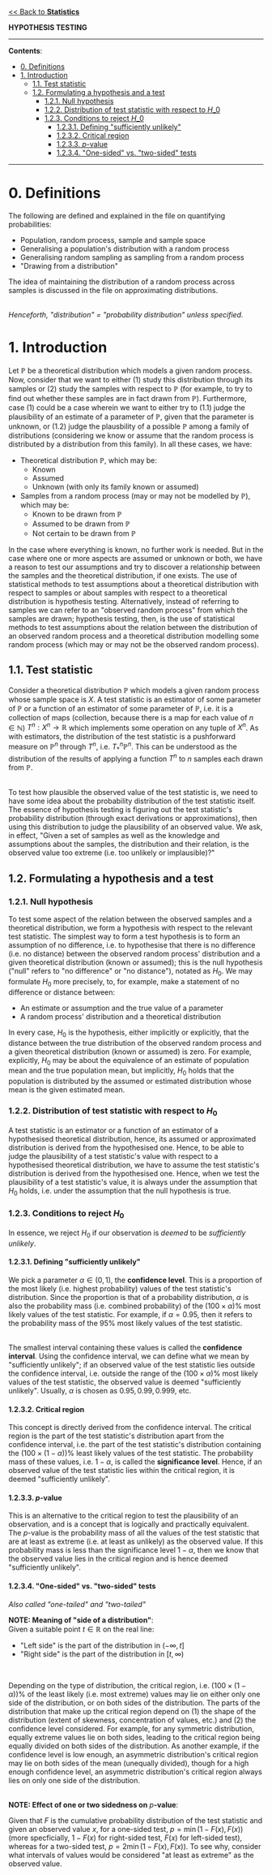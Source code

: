 <head>
  <script>
    MathJax = {
      tex: {
        inlineMath: [['$', '$']]
      }
    };
  </script>
  <script id="MathJax-script" async
    src="https://cdn.jsdelivr.net/npm/mathjax@3/es5/tex-chtml.js">
  </script>
</head>

[<< Back to **Statistics**](https://pranigopu.github.io/statistics)

**HYPOTHESIS TESTING**

---

**Contents**:

- [0. Definitions](#0-definitions)
- [1. Introduction](#1-introduction)
  - [1.1. Test statistic](#11-test-statistic)
  - [1.2. Formulating a hypothesis and a test](#12-formulating-a-hypothesis-and-a-test)
    - [1.2.1. Null hypothesis](#121-null-hypothesis)
    - [1.2.2. Distribution of test statistic with respect to $H\_0$](#122-distribution-of-test-statistic-with-respect-to-h_0)
    - [1.2.3. Conditions to reject $H\_0$](#123-conditions-to-reject-h_0)
      - [1.2.3.1. Defining "sufficiently unlikely"](#1231-defining-sufficiently-unlikely)
      - [1.2.3.2. Critical region](#1232-critical-region)
      - [1.2.3.3. $p$-value](#1233-p-value)
      - [1.2.3.4. "One-sided" vs. "two-sided" tests](#1234-one-sided-vs-two-sided-tests)

---

# 0. Definitions
The following are defined and explained in the file on quantifying probabilities:

- Population, random process, sample and sample space
- Generalising a population's distribution with a random process
- Generalising random sampling as sampling from a random process
- "Drawing from a distribution"

The idea of maintaining the distribution of a random process across samples is discussed in the file on approximating distributions.
<br><br>

_Henceforth, "distribution" = "probability distribution" unless specified._

# 1. Introduction
Let $\mathbb{P}$ be a theoretical distribution which models a given random process. Now, consider that we want to either (1) study this distribution through its samples or (2) study the samples with respect to $\mathbb{P}$ (for example, to try to find out whether these samples are in fact drawn from $\mathbb{P}$). Furthermore, case (1) could be a case wherein we want to either try to (1.1) judge the plausibility of an estimate of a parameter of $\mathbb{P}$, given that the parameter is unknown, or (1.2) judge the plausbility of a possible $\mathbb{P}$ among a family of distributions (considering we know or assume that the random process is distributed by a distribution from this family). In all these cases, we have:

- Theoretical distribution $\mathbb{P}$, which may be:
    - Known
    - Assumed
    - Unknown (with only its family known or assumed)
- Samples from a random process (may or may not be modelled by $\mathbb{P}$), which may be:
    - Known to be drawn from $\mathbb{P}$
    - Assumed to be drawn from $\mathbb{P}$
    - Not certain to be drawn from $\mathbb{P}$

In the case where everything is known, no further work is needed. But in the case where one or more aspects are assumed or unknown or both, we have a reason to test our assumptions and try to discover a relationship between the samples and the theoretical distribution, if one exists. The use of statistical methods to test assumptions about a theoretical distribution with respect to samples or about samples with respect to a theoretical distribution is hypothesis testing. Alternatively, instead of referring to samples we can refer to an "observed random process" from which the samples are drawn; hypothesis testing, then, is the use of statistical methods to test assumptions about the relation between the distribution of an observed random process and a theoretical distribution modelling some random process (which may or may not be the observed random process).

## 1.1. Test statistic
Consider a theoretical distribution $\mathbb{P}$ which models a given random process whose sample space is $X$. A test statistic is an estimator of some parameter of $\mathbb{P}$ or a function of an estimator of some parameter of $\mathbb{P}$, i.e. it is a collection of maps (collection, because there is a map for each value of $n \in \mathbb{N}$) $T^n:X^n \rightarrow \mathbb{R}$ which implements some operation on any tuple of $X^n$. As with estimators, the distribution of the test statistic is a pushforward measure on $\mathbb{P}^n$ through $T^n$, i.e. $T^n_*\mathbb{P}^n$. This can be understood as the distribution of the results of applying a function $T^n$ to $n$ samples each drawn from $\mathbb{P}$.
<br><br>

To test how plausible the observed value of the test statistic is, we need to have some idea about the probability distribution of the test statistic itself. The essence of hypothesis testing is figuring out the test statistic's probability distribution (through exact derivations or approximations), then using this distribution to judge the plausibility of an observed value. We ask, in effect, "Given a set of samples as well as the knowledge and assumptions about the samples, the distribution and their relation, is the observed value too extreme (i.e. too unlikely or implausible)?"

## 1.2. Formulating a hypothesis and a test
### 1.2.1. Null hypothesis
To test some aspect of the relation between the observed samples and a theoretical distribution, we form a hypothesis with respect to the relevant test statistic. The simplest way to form a test hypothesis is to form an assumption of no difference, i.e. to hypothesise that there is no difference (i.e. no distance) between the observed random process' distribution and a given theoretical distribution (known or assumed); this is the null hypothesis ("null" refers to "no difference" or "no distance"), notated as $H_0$. We may formulate $H_0$ more precisely, to, for example, make a statement of no difference or distance between:

- An estimate or assumption and the true value of a parameter
- A random process' distribution and a theoretical distribution

In every case, $H_0$ is the hypothesis, either implicitly or explicitly, that the distance between the true distribution of the observed random process and a given theoretical distribution (known or assumed) is zero. For example, explicitly, $H_0$ may be about the equivalence of an estimate of population mean and the true population mean, but implicitly, $H_0$ holds that the population is distributed by the assumed or estimated distribution whose mean is the given estimated mean.

### 1.2.2. Distribution of test statistic with respect to $H_0$
A test statistic is an estimator or a function of an estimator of a hypothesised theoretical distribution, hence, its assumed or approximated distribution is derived from the hypothesised one. Hence, to be able to judge the plausibility of a test statistic's value with respect to a hypothesised theoretical distribution, we have to assume the test statistic's distribution is derived from the hypothesised one. Hence, when we test the plausibility of a test statistic's value, it is always under the assumption that $H_0$ holds, i.e. under the assumption that the null hypothesis is true.

### 1.2.3. Conditions to reject $H_0$
In essence, we reject $H_0$ if our observation is _deemed_ to be _sufficiently unlikely_.

#### 1.2.3.1. Defining "sufficiently unlikely"
We pick a parameter $\alpha \in (0, 1)$, the **confidence level**. This is a proportion of the most likely (i.e. highest probability) values of the test statistic's distribution. Since the proportion is that of a probability distribution, $\alpha$ is also the probability mass (i.e. combined probability) of the $(100 \times \alpha)$% most likely values of the test statistic. For example, if $\alpha = 0.95$, then it refers to the probability mass of the $95$% most likely values of the test statistic.
<br><br>

The smallest interval containing these values is called the **confidence interval**. Using the confidence interval, we can define what we mean by "sufficiently unlikely"; if an observed value of the test statistic lies outside the confidence interval, i.e. outside the range of the $(100 \times \alpha)$% most likely values of the test statistic, the observed value is deemed "sufficiently unlikely". Usually, $\alpha$ is chosen as $0.95, 0.99, 0.999,$ etc.

#### 1.2.3.2. Critical region
This concept is directly derived from the confidence interval. The critical region is the part of the test statistic's distribution apart from the confidence interval, i.e. the part of the test statistic's distribution containing the $(100 \times (1 - \alpha))$% least likely values of the test statistic. The probability mass of these values, i.e. $1 - \alpha$, is called the **significance level**. Hence, if an observed value of the test statistic lies within the critical region, it is deemed "sufficiently unlikely".

#### 1.2.3.3. $p$-value
This is an alternative to the critical region to test the plausibility of an observation, and is a concept that is logically and practically equivalent. The $p$-value is the probability mass of all the values of the test statistic that are at least as extreme (i.e. at least as unlikely) as the observed value. If this probability mass is less than the significance level $1 - \alpha$, then we know that the observed value lies in the critical region and is hence deemed "sufficiently unlikely".

#### 1.2.3.4. "One-sided" vs. "two-sided" tests
_Also called "one-tailed" and "two-tailed"_

**NOTE: Meaning of "side of a distribution"**:<br>Given a suitable point $t \in \mathbb{R}$ on the real line:

- "Left side" is the part of the distribution in $(-\infty, t]$
- "Right side" is the part of the distribution in $[t, \infty)$

<br>

Depending on the type of distribution, the critical region, i.e. $(100 \times (1-\alpha))$% of the least likely (i.e. most extreme) values may lie on either only one side of the distribution, or on both sides of the distribution. The parts of the distribution that make up the critical region depend on (1) the shape of the distribution (extent of skewness, concentration of values, etc.) and (2) the confidence level considered. For example, for any symmetric distribution, equally extreme values lie on both sides, leading to the critical region being equally divided on both sides of the distribution. As another example, if the confidence level is low enough, an asymmetric distribution's critical region may lie on both sides of the mean (unequally divided), though for a high enough confidence level, an asymmetric distribution's critical region always lies on only one side of the distribution.
<br><br>

**NOTE: Effect of one or two sidedness on** $p$**-value**: 

Given that $F$ is the cumulative probability distribution of the test statistic and given an observed value $x$, for a one-sided test, $p = \min(1-F(x), F(x))$ (more specficially, $1-F(x)$ for right-sided test, $F(x)$ for left-sided test), whereas for a two-sided test, $p = 2\min(1-F(x), F(x))$. To see why, consider what intervals of values would be considered "at least as extreme" as the observed value.